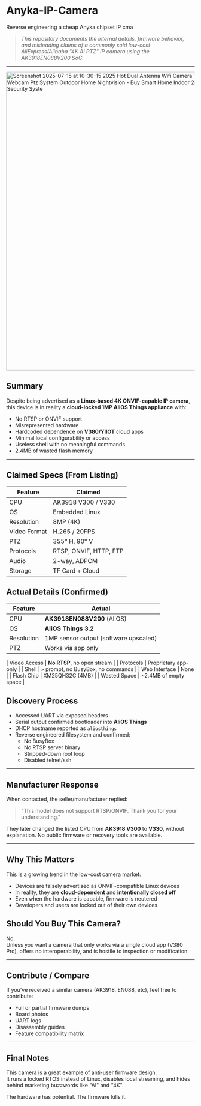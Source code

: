 # Anyka-IP-Camera
Reverse engineering a cheap Anyka chipset IP cma
> _This repository documents the internal details, firmware behavior, and misleading claims of a commonly sold low-cost AliExpress/Alibaba "4K AI PTZ" IP camera using the AK3918EN088V200 SoC._

---
<img width="795" height="795" alt="Screenshot 2025-07-15 at 10-30-15 2025 Hot Dual Antenna Wifi Camera 1080p Hd 360 Degree Wireless Security Webcam Ptz System Outdoor Home Nightvision - Buy Smart Home Indoor 2mp Wifi Ip Camera camera Surveillance Security Syste" src="https://github.com/user-attachments/assets/49f962ce-381f-483f-80d8-c12a58734ddb" />

## Summary

Despite being advertised as a **Linux-based 4K ONVIF-capable IP camera**, this device is in reality a **cloud-locked 1MP AliOS Things appliance** with:

- No RTSP or ONVIF support  
- Misrepresented hardware  
- Hardcoded dependence on **V380/YIIOT** cloud apps  
- Minimal local configurability or access  
- Useless shell with no meaningful commands  
- 2.4MB of wasted flash memory

---

## Claimed Specs (From Listing)

| Feature                | Claimed                     |
|------------------------|-----------------------------|
| CPU                    | AK3918 V300 / V330          |
| OS                     | Embedded Linux              |
| Resolution             | 8MP (4K)                    |
| Video Format           | H.265 / 20FPS               |
| PTZ                    | 355° H, 90° V               |
| Protocols              | RTSP, ONVIF, HTTP, FTP      |
| Audio                  | 2-way, ADPCM                |
| Storage                | TF Card + Cloud             |

## Actual Details (Confirmed)

| Feature                | Actual                                |
|------------------------|---------------------------------------|
| CPU                    | **AK3918EN088V200** (AliOS)           |
| OS                     | **AliOS Things 3.2**                  |
| Resolution             | 1MP sensor output (software upscaled) |
| PTZ                    | Works via app only                    |![1000001203](https://github.com/user-attachments/assets/70e48122-df15-4127-baff-bd8cce4ae324)

| Video Access           | **No RTSP**, no open stream           |
| Protocols              | Proprietary app-only                  |
| Shell                  | `>` prompt, no BusyBox, no commands   |
| Web Interface          |  None                                 |
| Flash Chip             | XM25QH32C (4MB)                       |
| Wasted Space           | ~2.4MB of empty space                 |



## Discovery Process

- Accessed UART via exposed headers
- Serial output confirmed bootloader into **AliOS Things**
- DHCP hostname reported as `aliosthings`
- Reverse engineered filesystem and confirmed:
  - No BusyBox
  - No RTSP server binary
  - Stripped-down root loop
  - Disabled telnet/ssh

---

## Manufacturer Response

When contacted, the seller/manufacturer replied:

> "This model does not support RTSP/ONVIF. Thank you for your understanding."

They later changed the listed CPU from **AK3918 V300** to **V330**, without explanation. No public firmware or recovery tools are available.

---

## Why This Matters

This is a growing trend in the low-cost camera market:
- Devices are falsely advertised as ONVIF-compatible Linux devices
- In reality, they are **cloud-dependent** and **intentionally closed off**
- Even when the hardware is capable, firmware is neutered
- Developers and users are locked out of their own devices

## Should You Buy This Camera?

No.  
Unless you want a camera that only works via a single cloud app (V380 Pro), offers no interoperability, and is hostile to inspection or modification.

---

## Contribute / Compare

If you've received a similar camera (AK3918, EN088, etc), feel free to contribute:
- Full or partial firmware dumps
- Board photos
- UART logs
- Disassembly guides
- Feature compatibility matrix

---

##  Final Notes

This camera is a great example of anti-user firmware design:  
It runs a locked RTOS instead of Linux, disables local streaming, and hides behind marketing buzzwords like "AI" and "4K".

The hardware has potential. The firmware kills it.
